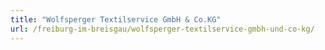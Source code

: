 ```yaml
---
title: "Wolfsperger Textilservice GmbH & Co.KG"
url: /freiburg-im-breisgau/wolfsperger-textilservice-gmbh-und-co-kg/
---
```

